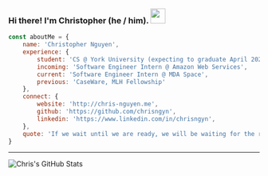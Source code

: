 ### Hi there! I'm Christopher (he / him). <img src="https://github.com/chrisngyn/chrisngyn/blob/master/Hi.gif" width="30px">

```javascript
const aboutMe = {
    name: 'Christopher Nguyen',
    experience: {
        student: 'CS @ York University (expecting to graduate April 2022)',
        incoming: 'Software Engineer Intern @ Amazon Web Services',
        current: 'Software Engineer Intern @ MDA Space',
        previous: 'CaseWare, MLH Fellowship'
    },
    connect: {
        website: 'http://chris-nguyen.me',
        github: 'https://github.com/chrisngyn',
        linkedin: 'https://www.linkedin.com/in/chrisngyn',
    },
    quote: 'If we wait until we are ready, we will be waiting for the rest of our lives'
}
```

----------------------------------------------------------------------------------------------------

![Chris's GitHub Stats](https://github-readme-stats.vercel.app/api?username=chrisngyn&show_icons=true&hide_rank=true&hide_border=true)
